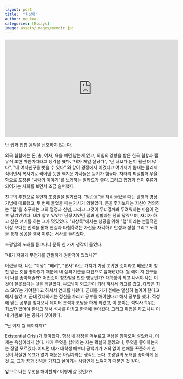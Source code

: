 ```yaml
---
layout: post
title:  "회상록"
author: neukeaj
categories: [Essays]
image: assets/images/memoir.jpg
---
```



<iframe width="560" height="315" src="https://www.youtube.com/embed/dXzQnI3nwHQ" frameborder="0" allow="accelerometer; autoplay; clipboard-write; encrypted-media; gyroscope; picture-in-picture" allowfullscreen></iframe>

난 랩과 힙합 음악을 선호하지 않는다.

외국 힙합에는 돈, 총, 여자, 욕을 빼면 남는게 없고, 외힙의 영향을 받은 한국 힙합과 랩 뮤직 또한 마찬가지라고 생각을 헀다. "내가 제일 잘났다",  "난 너보다 돈이 훨씬 더 많다", "네 여자친구를 뺏을 수 있다" 와 같이 경쟁에서 이겼다고 여기저기 뽐내는 클리셰적이면서 복사기로 찍어낸 듯한 역겨운 가사들은 듣기가 힘들다. 차라리 찌질함과 우울함으로 포장된 "사람의 이야기"를 노래하는 발라드가 좋다. 그리고 힙합과 랩이 주류가 되어가는 사회를 보면서 조금 슬퍼했다. 

친구의 추천으로 우연히 조광일을 알게됐다. "암순응"을 처음 들었을 때는 촬영과 영상 기법에 매료됐고, 두 번째 들었을 때는 가사가 와닿았다. 돈을 좇기보다는 자신이 정의하는 "랩"을 추구하는 그의 열정과 신념, 그리고 그것이 무너질까봐 두려워하는 마음이 전부 담겨있었다. 내가 알고 있었고 단정 지었던 랩과 힙합과는 전혀 달랐으며, 자기가 하고 싶은 얘기를 하는 그가 멋있었다. "회상록"에서는 성공을 위해 "랩"이라는 본질적인 이상 보다는 인맥을 통해 현실과 타협하려는 자신을 자각하고 반성과 성찰 그리고 노력을 통해 성공을 결국 이루는 서사를 들려줬다.  

조광일의 노래를 듣고나니 문득 한 가지 생각이 들었다. 

"내가 저렇게 무언가를 간절하게 원한적이 있었나?"

어렸을 때, 나는 "희생", "배려", "봉사" 라는 가치가 가장 고귀한 것이라고 배웠으며 칭찬 받는 것을 좋아했기 때문에 내 삶의 기준을 타인으로 잡아왔었다. 뭘 해야 저 친구들이 나를 좋아해줄까? 어떤것이 칭찬받을 만한 행동인가? 대학생이 되고 나서야 나는 이것이 잘못됐다는 것을 깨달았다. 부모님이 외교관이 되라 하셔서 외고를 갔고, 대학은 최소 SKY는 가야한다고 하셔서 연대를 나왔다. 군대를 가기 전에는 열심히 놀아야 한다고 해서 놀았고, 군대 갔다와서는 정신을 차리고 공부를 해야한다고 해서 공부를 했다. 적성에 맞는 공부를 찾다보니 데이터 분석과 코딩을 하게 되었고, 이 분야는 석박사 학위는 최소한 있어야 한다고 해서 석사를 마치고 한국에 돌아왔다. 그리고 취업을 하고 나니 이내 기쁨보다는 공허가 찾아왔다. 

"난 이제 뭘 해야하지?"

Existential Crisis가 찾아왔다. 항상 내 감정을 억누르고 욕심을 참아오며 살았더니, 이제는 욕심이라게 없다. 내가 무엇을 싫어하는 지는 확실히 알겠으나, 무엇을 좋아하는지는 정말 모르겠다. 어쩌면 내가 대학생 때부터 공백기가 거의 없이 연애를 꾸준하게 한 것이 확실한 목표가 없기 때문은 아닐까라는 생각도 든다. 조광일의 노래를 좋아하게 된 것 도, 그가 꿈과 신념을 가지고 살아가는 사람인게 느껴지기 때문인 것 같다.

앞으로 나는 무엇을 해야할까? 어떻게 살 것인가? 

